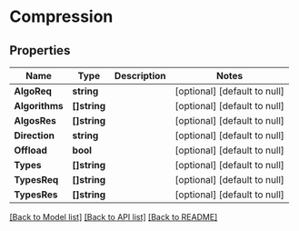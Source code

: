# Compression

## Properties
Name | Type | Description | Notes
------------ | ------------- | ------------- | -------------
**AlgoReq** | **string** |  | [optional] [default to null]
**Algorithms** | **[]string** |  | [optional] [default to null]
**AlgosRes** | **[]string** |  | [optional] [default to null]
**Direction** | **string** |  | [optional] [default to null]
**Offload** | **bool** |  | [optional] [default to null]
**Types** | **[]string** |  | [optional] [default to null]
**TypesReq** | **[]string** |  | [optional] [default to null]
**TypesRes** | **[]string** |  | [optional] [default to null]

[[Back to Model list]](../README.md#documentation-for-models) [[Back to API list]](../README.md#documentation-for-api-endpoints) [[Back to README]](../README.md)


